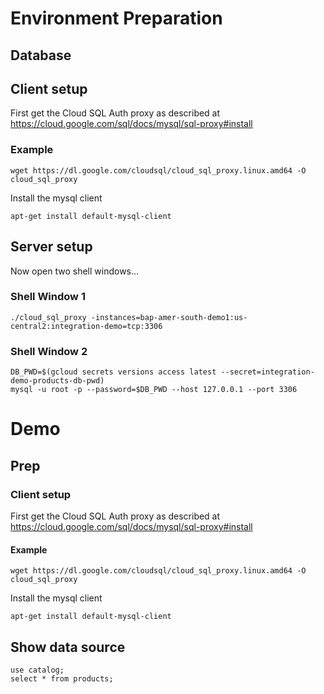 # Environment Preparation

## Database
## Client setup
First get the Cloud SQL Auth proxy as described at https://cloud.google.com/sql/docs/mysql/sql-proxy#install
### Example
```
wget https://dl.google.com/cloudsql/cloud_sql_proxy.linux.amd64 -O cloud_sql_proxy
```
Install the mysql client
```
apt-get install default-mysql-client 
```
## Server setup
Now open two shell windows...

### Shell Window 1
```
./cloud_sql_proxy -instances=bap-amer-south-demo1:us-central2:integration-demo=tcp:3306
```

### Shell Window 2
```
DB_PWD=$(gcloud secrets versions access latest --secret=integration-demo-products-db-pwd)
mysql -u root -p --password=$DB_PWD --host 127.0.0.1 --port 3306
```

# Demo
## Prep 
### Client setup
First get the Cloud SQL Auth proxy as described at https://cloud.google.com/sql/docs/mysql/sql-proxy#install
#### Example
```
wget https://dl.google.com/cloudsql/cloud_sql_proxy.linux.amd64 -O cloud_sql_proxy
```
Install the mysql client
```
apt-get install default-mysql-client 
```

## Show data source
```
use catalog;
select * from products;
```


